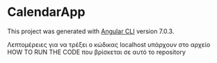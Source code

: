 # CalendarApp

This project was generated with [Angular CLI](https://github.com/angular/angular-cli) version 7.0.3.

Λεπτομέρειες για να τρέξει ο κώδικας localhost υπάρχουν στο αρχείο HOW TO RUN THE CODE που βρίσκεται σε αυτό το repository

